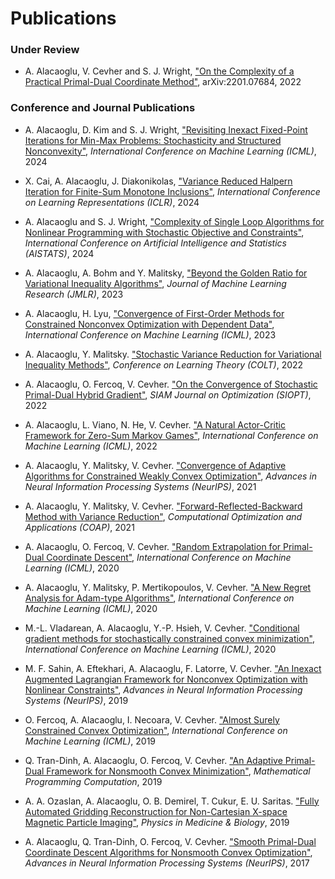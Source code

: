 # Publications

### Under Review

* A. Alacaoglu, V. Cevher and S. J. Wright, ["On the Complexity of a Practical Primal-Dual Coordinate Method"](https://arxiv.org/abs/2201.07684), arXiv:2201.07684, 2022

### Conference and Journal Publications

* A. Alacaoglu, D. Kim and S. J. Wright, ["Revisiting Inexact Fixed-Point Iterations for Min-Max Problems: Stochasticity and Structured Nonconvexity"](https://arxiv.org/abs/2402.05071), *International Conference on Machine Learning (ICML)*, 2024

* X. Cai, A. Alacaoglu, J. Diakonikolas, ["Variance Reduced Halpern Iteration for Finite-Sum Monotone Inclusions"](https://openreview.net/forum?id=0i6Z9N5MLY), *International Conference on Learning Representations (ICLR)*, 2024

* A. Alacaoglu and S. J. Wright, ["Complexity of Single Loop Algorithms for Nonlinear Programming with Stochastic Objective and Constraints"](https://arxiv.org/abs/2311.00678), *International Conference on Artificial Intelligence and Statistics (AISTATS)*, 2024

* A. Alacaoglu, A. Bohm and Y. Malitsky, ["Beyond the Golden Ratio for Variational Inequality Algorithms"](https://www.jmlr.org/papers/v24/22-1488.html), *Journal of Machine Learning Research (JMLR)*, 2023

* A. Alacaoglu, H. Lyu, ["Convergence of First-Order Methods for Constrained Nonconvex Optimization with Dependent Data"](https://proceedings.mlr.press/v202/alacaoglu23a.html), *International Conference on Machine Learning (ICML)*, 2023

* A. Alacaoglu, Y. Malitsky. ["Stochastic Variance Reduction for Variational Inequality Methods"](https://proceedings.mlr.press/v178/alacaoglu22a), *Conference on Learning Theory (COLT)*, 2022

* A. Alacaoglu, O. Fercoq, V. Cevher. ["On the Convergence of Stochastic Primal-Dual Hybrid Gradient"](https://epubs.siam.org/doi/abs/10.1137/19M1296252), *SIAM Journal on Optimization (SIOPT)*, 2022

* A. Alacaoglu, L. Viano, N. He, V. Cevher. ["A Natural Actor-Critic Framework for Zero-Sum Markov Games"](https://proceedings.mlr.press/v162/alacaoglu22a.html), *International Conference on Machine Learning (ICML)*, 2022

* A. Alacaoglu, Y. Malitsky, V. Cevher. ["Convergence of Adaptive Algorithms for Constrained Weakly Convex Optimization"](https://proceedings.neurips.cc/paper/2021/hash/76c073d8a82d9ddaf993300be03ac70f-Abstract.html), *Advances in Neural Information Processing Systems (NeurIPS)*, 2021

* A. Alacaoglu, Y. Malitsky, V. Cevher. ["Forward-Reflected-Backward Method with Variance Reduction"](https://link.springer.com/article/10.1007/s10589-021-00305-3), *Computational Optimization and Applications (COAP)*, 2021

* A. Alacaoglu, O. Fercoq, V. Cevher. ["Random Extrapolation for Primal-Dual Coordinate Descent"](http://proceedings.mlr.press/v119/alacaoglu20a.html), *International Conference on Machine Learning (ICML)*, 2020

* A. Alacaoglu, Y. Malitsky, P. Mertikopoulos, V. Cevher. ["A New Regret Analysis for Adam-type Algorithms"](http://proceedings.mlr.press/v119/alacaoglu20b.html), *International Conference on Machine Learning (ICML)*, 2020

* M.-L. Vladarean, A. Alacaoglu, Y.-P. Hsieh, V. Cevher. ["Conditional gradient methods for stochastically constrained convex minimization"](https://proceedings.mlr.press/v119/vladarean20a.html), *International Conference on Machine Learning (ICML)*, 2020

* M. F. Sahin, A. Eftekhari, A. Alacaoglu, F. Latorre, V. Cevher. ["An Inexact Augmented Lagrangian Framework for Nonconvex Optimization with Nonlinear Constraints"](https://arxiv.org/abs/1906.11357), *Advances in Neural Information Processing Systems (NeurIPS)*, 2019

* O. Fercoq, A. Alacaoglu, I. Necoara, V. Cevher. ["Almost Surely Constrained Convex Optimization"](https://proceedings.mlr.press/v97/fercoq19a.html), *International Conference on Machine Learning (ICML)*, 2019

* Q. Tran-Dinh, A. Alacaoglu, O. Fercoq, V. Cevher. ["An Adaptive Primal-Dual Framework for Nonsmooth Convex Minimization"](https://link.springer.com/article/10.1007/s12532-019-00173-3), *Mathematical Programming Computation*, 2019

* A. A. Ozaslan, A. Alacaoglu, O. B. Demirel, T. Cukur, E. U. Saritas. ["Fully Automated Gridding Reconstruction for Non-Cartesian X-space Magnetic Particle Imaging"](https://iopscience.iop.org/article/10.1088/1361-6560/ab3525), *Physics in Medicine & Biology*, 2019

* A. Alacaoglu, Q. Tran-Dinh, O. Fercoq, V. Cevher. ["Smooth Primal-Dual Coordinate Descent Algorithms for Nonsmooth Convex Optimization"](https://papers.nips.cc/paper/2017/hash/71887f62f073a78511cbac56f8cab53f-Abstract.html), *Advances in Neural Information Processing Systems (NeurIPS)*, 2017
